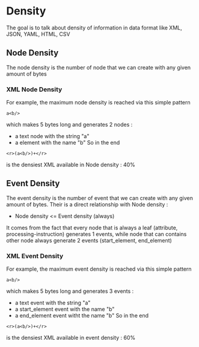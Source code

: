 # Density
The goal is to talk about density of information in data format like XML, JSON, YAML, HTML, CSV
## Node Density
The node density is the number of node that we can create with any given amount of bytes
### XML Node Density
For example, the maximum node density is reached via this simple pattern
```
a<b/>
```
which makes 5 bytes long and generates 2 nodes :
 * a text node with the string "a"
 * a element with the name "b"
So in the end
```
<r>(a<b/>)+</r>
```
is the densiest XML available in Node density : 40%
## Event Density
The event density is the number of event that we can create with any given amount of bytes. Their is a direct relationship with Node density :
* Node density <= Event density (always)

It comes from the fact that every node that is always a leaf (attribute, processing-instruction) generates 1 events, while node that can contains other node always generate 2 events (start_element, end_element)

### XML Event Density
For example, the maximum event density is reached via this simple pattern
```
a<b/>
```
which makes 5 bytes long and generates 3 events :
 * a text event with the string "a"
 * a start_element event with the name "b"
 * a end_element event witht the name "b"
So in the end
```
<r>(a<b/>)+</r>
```
is the densiest XML available in event density : 60%


